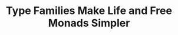 ---
title: Type Families Make Life and Free Monads Simpler
url: http://aaronlevin.ca/post/106721413033/type-families-make-life-and-free-monads-simpler
authors:
- Aaron Levin
type: article
tags:
- free monads
- singletons
- type families
doHaskell-type: blog post
dohaskell-year: 2014
---